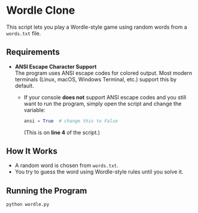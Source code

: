 # Wordle Clone  

This script lets you play a Wordle-style game using random words from a `words.txt` file.  

## Requirements  
- **ANSI Escape Character Support**  
  The program uses ANSI escape codes for colored output. Most modern terminals (Linux, macOS, Windows Terminal, etc.) support this by default.  

  - If your console **does not** support ANSI escape codes and you still want to run the program, simply open the script and change the variable:  
    ```python
    ansi = True  # change this to False
    ```  
    (This is on **line 4** of the script.)  

## How It Works  
- A random word is chosen from `words.txt`.  
- You try to guess the word using Wordle-style rules until you solve it.  

## Running the Program  
```bash
python wordle.py
